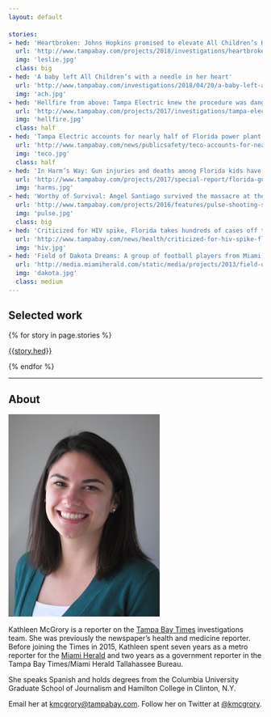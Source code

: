 ```yaml
---
layout: default

stories:
- hed: 'Heartbroken: Johns Hopkins promised to elevate All Children’s Heart Institute. Then patients started to die at an alarming rate.'
  url: 'http://www.tampabay.com/projects/2018/investigations/heartbroken/all-childrens-heart-institute/'
  img: 'leslie.jpg'
  class: big
- hed: 'A baby left All Children’s with a needle in her heart'
  url: 'http://www.tampabay.com/investigations/2018/04/20/a-baby-left-all-childrens-with-a-needle-in-her-heart/'
  img: 'ach.jpg'
- hed: 'Hellfire from above: Tampa Electric knew the procedure was dangerous. It sent workers in anyway.'
  url: 'http://www.tampabay.com/projects/2017/investigations/tampa-electric/big-bend-hellfire-from-above/'
  img: 'hellfire.jpg'
  class: half
- hed: 'Tampa Electric accounts for nearly half of Florida power plant deaths'
  url: 'http://www.tampabay.com/news/publicsafety/teco-accounts-for-nearly-half-of-florida-power-plant-deaths-data-shows/2329687'
  img: 'teco.jpg'
  class: half
- hed: 'In Harm’s Way: Gun injuries and deaths among Florida kids have spiked. One child is shot every 17 hours.'
  url: 'http://www.tampabay.com/projects/2017/special-report/florida-guns-children-deaths-harms-way/'
  img: 'harms.jpg'
- hed: 'Worthy of Survival: Angel Santiago survived the massacre at the Pulse nightclub. To feel worthy of survival, he would need to make something of his life.'
  url: 'http://www.tampabay.com/projects/2016/features/pulse-shooting-survivor-angel-santiago-recovery/'
  img: 'pulse.jpg'
  class: big
- hed: 'Criticized for HIV spike, Florida takes hundreds of cases off the books'
  url: 'http://www.tampabay.com/news/health/criticized-for-hiv-spike-florida-takes-hundreds-of-cases-off-the-books/2270876'
  img: 'hiv.jpg'
- hed: 'Field of Dakota Dreams: A group of football players from Miami ventured to rural North Dakota in pursuit of a college education — and a new life.'
  url: 'http://media.miamiherald.com/static/media/projects/2013/field-of-dakota-dreams/'
  img: 'dakota.jpg'
  class: medium
---
```


## Selected work

<div class="selected">
{% for story in page.stories %}

<a class="story{% if story.class %} {{story.class}}{% endif %}" href="{{story.url}}">
  <div class="img" style="background-image:url('img/{{story.img}}')"></div>
  <p class="hed">{{story.hed}}</p>
</a>

{% endfor %}
</div>

---

## About

<img class="right" src="img/mcgrory.jpg"/>

Kathleen McGrory is a reporter on the [Tampa Bay Times](http://tampabay.com) investigations team. She was previously the newspaper’s health and medicine reporter. Before joining the Times in 2015, Kathleen spent seven years as a metro reporter for the [Miami Herald](http://miamiherald.com) and two years as a government reporter in the Tampa Bay Times/Miami Herald Tallahassee Bureau. 

She speaks Spanish and holds degrees from the Columbia University Graduate School of Journalism and Hamilton College in Clinton, N.Y. 

Email her at [kmcgrory@tampabay.com](mailto:kmcgrory@tampabay.com). Follow her on Twitter at [@kmcgrory](http://twitter.com/kmcgrory).


